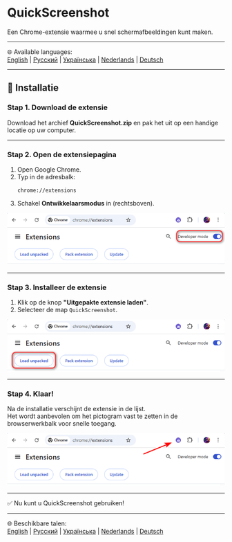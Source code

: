 # QuickScreenshot
Een Chrome-extensie waarmee u snel schermafbeeldingen kunt maken.

---

🌐 Available languages:  
[English](README.en.md) | [Русский](README.ru.md) | [Українська](README.uk.md) | [Nederlands](README.nl.md) | [Deutsch](README.de.md)

---

## 🚀 Installatie

### Stap 1. Download de extensie
Download het archief **QuickScreenshot.zip** en pak het uit op een handige locatie op uw computer.

---

### Stap 2. Open de extensiepagina
1. Open Google Chrome.  
2. Typ in de adresbalk:  
   ```
   chrome://extensions
   ```
3. Schakel **Ontwikkelaarsmodus** in (rechtsboven).

![Developer mode](screenshots/step2_developer_mode.png)

---

### Stap 3. Installeer de extensie
1. Klik op de knop **"Uitgepakte extensie laden"**.  
2. Selecteer de map `QuickScreenshot`.  


![Load unpacked](screenshots/step3_load_unpacked.png)

---

### Stap 4. Klaar!
Na de installatie verschijnt de extensie in de lijst.  
Het wordt aanbevolen om het pictogram vast te zetten in de browserwerkbalk voor snelle toegang.

![Extension installed](screenshots/step4_installed.png)

---

✅ Nu kunt u QuickScreenshot gebruiken!

---

🌐 Beschikbare talen:  
[English](README.en.md) | [Русский](README.ru.md) | [Українська](README.uk.md) | [Nederlands](README.nl.md) | [Deutsch](README.de.md)
